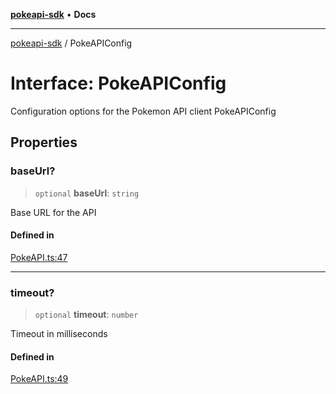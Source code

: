 [**pokeapi-sdk**](../README.md) • **Docs**

***

[pokeapi-sdk](../README.md) / PokeAPIConfig

# Interface: PokeAPIConfig

Configuration options for the Pokemon API client
 PokeAPIConfig

## Properties

### baseUrl?

> `optional` **baseUrl**: `string`

Base URL for the API

#### Defined in

[PokeAPI.ts:47](https://github.com/mdebauge/pokeapi-sdk/blob/09d8f8ed9b4027b59c5c525e455f6cd9dac61ae2/src/PokeAPI.ts#L47)

***

### timeout?

> `optional` **timeout**: `number`

Timeout in milliseconds

#### Defined in

[PokeAPI.ts:49](https://github.com/mdebauge/pokeapi-sdk/blob/09d8f8ed9b4027b59c5c525e455f6cd9dac61ae2/src/PokeAPI.ts#L49)
